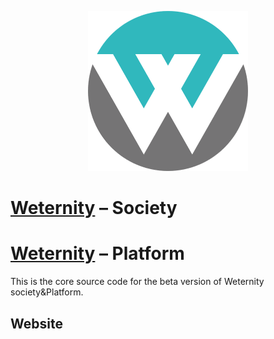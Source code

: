 <p align="center">
  <img src="res/LOGO-WEv1.png" alt="Weternity"/>
</p>

# [Weternity][BH_DOMAIN] – Society
# [Weternity][BH_DOMAIN] – Platform
This is the core source code for the beta version of Weternity society&Platform.

## Website
[//]: # (LINKS)
[BH_DOMAIN]: https://www.weternity.io/
